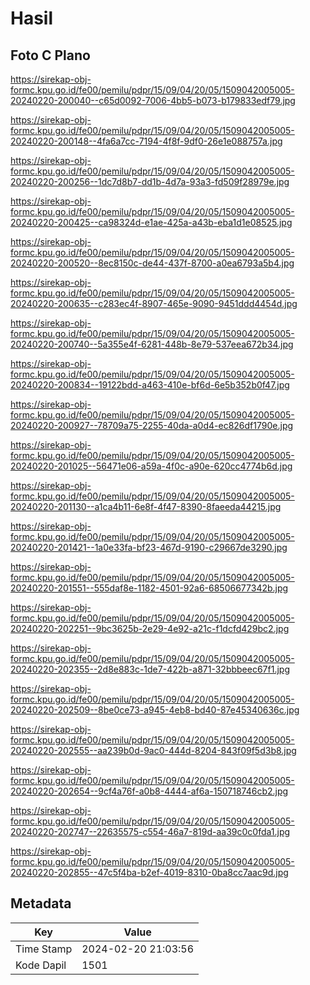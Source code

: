 # Hasil

## Foto C Plano

https://sirekap-obj-formc.kpu.go.id/fe00/pemilu/pdpr/15/09/04/20/05/1509042005005-20240220-200040--c65d0092-7006-4bb5-b073-b179833edf79.jpg

https://sirekap-obj-formc.kpu.go.id/fe00/pemilu/pdpr/15/09/04/20/05/1509042005005-20240220-200148--4fa6a7cc-7194-4f8f-9df0-26e1e088757a.jpg

https://sirekap-obj-formc.kpu.go.id/fe00/pemilu/pdpr/15/09/04/20/05/1509042005005-20240220-200256--1dc7d8b7-dd1b-4d7a-93a3-fd509f28979e.jpg

https://sirekap-obj-formc.kpu.go.id/fe00/pemilu/pdpr/15/09/04/20/05/1509042005005-20240220-200425--ca98324d-e1ae-425a-a43b-eba1d1e08525.jpg

https://sirekap-obj-formc.kpu.go.id/fe00/pemilu/pdpr/15/09/04/20/05/1509042005005-20240220-200520--8ec8150c-de44-437f-8700-a0ea6793a5b4.jpg

https://sirekap-obj-formc.kpu.go.id/fe00/pemilu/pdpr/15/09/04/20/05/1509042005005-20240220-200635--c283ec4f-8907-465e-9090-9451ddd4454d.jpg

https://sirekap-obj-formc.kpu.go.id/fe00/pemilu/pdpr/15/09/04/20/05/1509042005005-20240220-200740--5a355e4f-6281-448b-8e79-537eea672b34.jpg

https://sirekap-obj-formc.kpu.go.id/fe00/pemilu/pdpr/15/09/04/20/05/1509042005005-20240220-200834--19122bdd-a463-410e-bf6d-6e5b352b0f47.jpg

https://sirekap-obj-formc.kpu.go.id/fe00/pemilu/pdpr/15/09/04/20/05/1509042005005-20240220-200927--78709a75-2255-40da-a0d4-ec826df1790e.jpg

https://sirekap-obj-formc.kpu.go.id/fe00/pemilu/pdpr/15/09/04/20/05/1509042005005-20240220-201025--56471e06-a59a-4f0c-a90e-620cc4774b6d.jpg

https://sirekap-obj-formc.kpu.go.id/fe00/pemilu/pdpr/15/09/04/20/05/1509042005005-20240220-201130--a1ca4b11-6e8f-4f47-8390-8faeeda44215.jpg

https://sirekap-obj-formc.kpu.go.id/fe00/pemilu/pdpr/15/09/04/20/05/1509042005005-20240220-201421--1a0e33fa-bf23-467d-9190-c29667de3290.jpg

https://sirekap-obj-formc.kpu.go.id/fe00/pemilu/pdpr/15/09/04/20/05/1509042005005-20240220-201551--555daf8e-1182-4501-92a6-68506677342b.jpg

https://sirekap-obj-formc.kpu.go.id/fe00/pemilu/pdpr/15/09/04/20/05/1509042005005-20240220-202251--9bc3625b-2e29-4e92-a21c-f1dcfd429bc2.jpg

https://sirekap-obj-formc.kpu.go.id/fe00/pemilu/pdpr/15/09/04/20/05/1509042005005-20240220-202355--2d8e883c-1de7-422b-a871-32bbbeec67f1.jpg

https://sirekap-obj-formc.kpu.go.id/fe00/pemilu/pdpr/15/09/04/20/05/1509042005005-20240220-202509--8be0ce73-a945-4eb8-bd40-87e45340636c.jpg

https://sirekap-obj-formc.kpu.go.id/fe00/pemilu/pdpr/15/09/04/20/05/1509042005005-20240220-202555--aa239b0d-9ac0-444d-8204-843f09f5d3b8.jpg

https://sirekap-obj-formc.kpu.go.id/fe00/pemilu/pdpr/15/09/04/20/05/1509042005005-20240220-202654--9cf4a76f-a0b8-4444-af6a-150718746cb2.jpg

https://sirekap-obj-formc.kpu.go.id/fe00/pemilu/pdpr/15/09/04/20/05/1509042005005-20240220-202747--22635575-c554-46a7-819d-aa39c0c0fda1.jpg

https://sirekap-obj-formc.kpu.go.id/fe00/pemilu/pdpr/15/09/04/20/05/1509042005005-20240220-202855--47c5f4ba-b2ef-4019-8310-0ba8cc7aac9d.jpg


## Metadata

| Key        | Value               |
| ---------- | ------------------- |
| Time Stamp | 2024-02-20 21:03:56 |
| Kode Dapil | 1501                |



